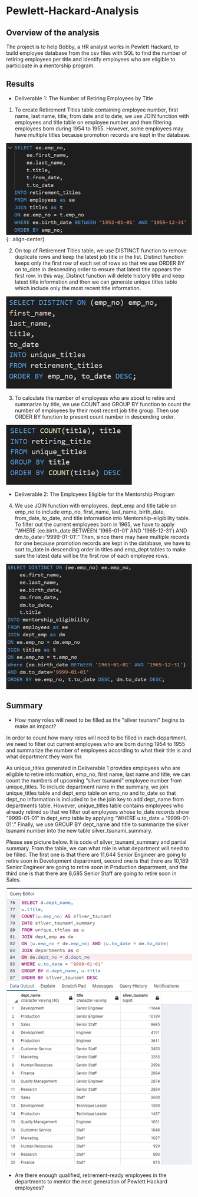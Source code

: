 # Pewlett-Hackard-Analysis

## Overview of the analysis
The project is to help Bobby, a HR analyst works in Pewlett Hackard, to build employee database from the csv files with SQL to find the number of retiring employees per title and identify employees who are eligible to participate in a mentorship program.

## Results
* Deliverable 1: The Number of Retiring Employees by Title

 1. To create Retirement Titles table containing employee number, first name, last name, title, from date and to date, we use JOIN function with employees and title table on employee number and then filtering employees born during 1954 to 1955. However, some employees may have multiple titles because promotion records are kept in the database.

![Step1_7](Resources/Step1_7.PNG){: .align-center}

 2. On top of Retirement Titles table, we use DISTINCT function to remove duplicate rows and keep the latest job title in the list. Distinct function keeps only the first row of each set of rows so that we use ORDER BY on to_date in descending order to ensure that latest title appears the first row. In this way, Distinct function will delete history title and keep latest title information and then we can generate unique titles table which include only the most recent title information.

![Step8_14](Resources/Step8_14.PNG)

 3. To calculate the number of employees who are about to retire and summarize by title, we use COUNT and GROUP BY function to count the number of employees by their most recent job title group. Then use ORDER BY function to present count number in descending order.

![Step15_20](Resources/Step15_20.PNG)

* Deliverable 2: The Employees Eligible for the Mentorship Program

 4. We use JOIN function with employees, dept_emp and title table on emp_no to include emp_no, first_name, last_name, birth_date, from_date, to_date, and title information into Mentorship-eligibility table. To filter out the current employees born in 1965, we have to apply “WHERE (ee.birth_date BETWEEN '1965-01-01' AND '1965-12-31') AND dm.to_date='9999-01-01'.” Then, since there may have multiple records for one because promotion records are kept in the database, we have to sort to_date in descending order in titles and emp_dept tables to make sure the latest data will be the first row of each employee rows.

![Deliverable_2](Resources/Deliverable_2.png)


## Summary

* How many roles will need to be filled as the "silver tsunami" begins to make an impact?

In order to count how many roles will need to be filled in each department, we need to filter out current employees who are born during 1954 to 1955 and summarize the number of employees according to what their title is and what department they work for. 

As unique_titles generated in Deliverable 1 provides employees who are eligible to retire information, emp_no, first name, last name and title, we can count the numbers of upcoming “silver tsunami” employee number from unique_titles. To include department name in the summary, we join unique_titles table and dept_emp table on emp_no and to_date so that dept_no information is included to be the join key to add dept_name from departments table. However, unique_titles table contains employees who already retired so that we filter out employees whose to_date records show "9999-01-01" in dept_emp table by applying “WHERE u.to_date = '9999-01-01'.” Finally, we use GROUP BY dept_name and title to summarize the silver tsunami number into the new table silver_tsunami_summary.

Please see picture below. It is code of silver_tsunami_summary and partial summary. From the table, we can what role in what department will need to be filled. The first one is that there are 11,644 Senior Engineer are going to retire soon in Development department, second one is that there are 10,189 Senior Engineer are going to retire soon in Production department, and the third one is that there are 8,685 Senior Staff are going to retire soon in Sales.

![tsunami](Resources/silver_tsunami.png)


* Are there enough qualified, retirement-ready employees in the departments to mentor the next generation of Pewlett Hackard employees?




